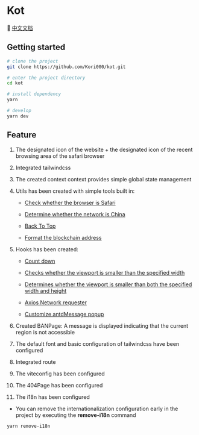 # Kot

👀 [中文文档](https://github.com/Kori000/kot/blob/main/README_Zh.md)

## Getting started

```bash
# clone the project
git clone https://github.com/Kori000/kot.git

# enter the project directory
cd kot

# install dependency
yarn

# develop
yarn dev
```

## Feature

1. The designated icon of the website + the designated icon of the recent browsing area of the safari browser
2. Integrated tailwindcss
3. The created context context provides simple global state management
4. Utils has been created with simple tools built in:

   - [Check whether the browser is Safari](https://github.com/Kori000/kot/tree/main/src/utils/IsSafari.jsx)

   - [Determine whether the network is China](https://github.com/Kori000/kot/tree/main/src/utils/IsZh.jsx)

   - [Back To Top](https://github.com/Kori000/kot/tree/main/src/utils/UpToTop.jsx)

   - [Format the blockchain address](https://github.com/Kori000/kot/tree/main/src/utils/ShortAddress.jsx)

5. Hooks has been created:

   - [Count down](https://github.com/Kori000/kot/tree/main/src/hooks/useCountdown.jsx)

   - [Checks whether the viewport is smaller than the specified width](https://github.com/Kori000/kot/tree/main/src/hooks/useLessWidth.jsx)

   - [Determines whether the viewport is smaller than both the specified width and height](https://github.com/Kori000/kot/tree/main/src/hooks/useMonitor.jsx)

   - [Axios Network requester](https://github.com/Kori000/kot/tree/main/src/hooks/useRequest.jsx)

   - [Customize antdMessage popup](https://github.com/Kori000/kot/tree/main/src/hooks/useAntdCustomMessage.jsx)

6. Created BANPage: A message is displayed indicating that the current region is not accessible
7. The default font and basic configuration of tailwindcss have been configured
8. Integrated route
9. The viteconfig has been configured
10. The 404Page has been configured
11. The i18n has been configured

- You can remove the internationalization configuration early in the project by executing the **remove-i18n** command

```bash
yarn remove-i18n
```
